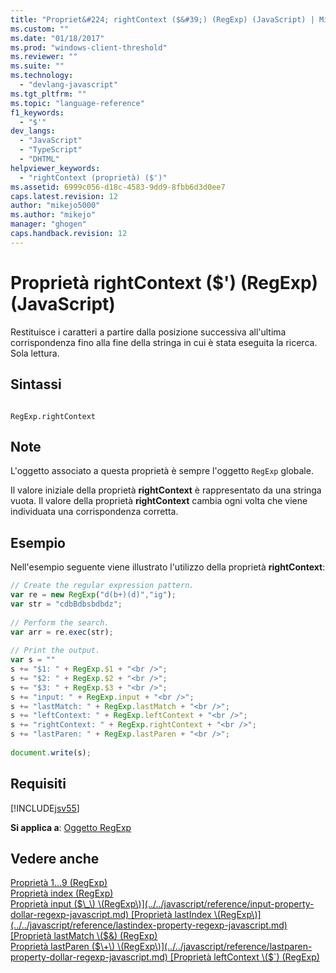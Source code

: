 ```yaml
---
title: "Propriet&#224; rightContext ($&#39;) (RegExp) (JavaScript) | Microsoft Docs"
ms.custom: ""
ms.date: "01/18/2017"
ms.prod: "windows-client-threshold"
ms.reviewer: ""
ms.suite: ""
ms.technology: 
  - "devlang-javascript"
ms.tgt_pltfrm: ""
ms.topic: "language-reference"
f1_keywords: 
  - "$'"
dev_langs: 
  - "JavaScript"
  - "TypeScript"
  - "DHTML"
helpviewer_keywords: 
  - "rightContext (proprietà) ($')"
ms.assetid: 6999c056-d18c-4583-9dd9-8fbb6d3d0ee7
caps.latest.revision: 12
author: "mikejo5000"
ms.author: "mikejo"
manager: "ghogen"
caps.handback.revision: 12
---
```

# Propriet&#224; rightContext ($&#39;) (RegExp) (JavaScript)
Restituisce i caratteri a partire dalla posizione successiva all'ultima corrispondenza fino alla fine della stringa in cui è stata eseguita la ricerca.  Sola lettura.  
  
## Sintassi  
  
```  
  
RegExp.rightContext  
```  
  
## Note  
 L'oggetto associato a questa proprietà è sempre l'oggetto `RegExp` globale.  
  
 Il valore iniziale della proprietà **rightContext** è rappresentato da una stringa vuota.  Il valore della proprietà **rightContext** cambia ogni volta che viene individuata una corrispondenza corretta.  
  
## Esempio  
 Nell'esempio seguente viene illustrato l'utilizzo della proprietà **rightContext**:  
  
```javascript  
// Create the regular expression pattern.  
var re = new RegExp("d(b+)(d)","ig");  
var str = "cdbBdbsbdbdz";  
  
// Perform the search.  
var arr = re.exec(str);  
  
// Print the output.  
var s = ""   
s += "$1: " + RegExp.$1 + "<br />";  
s += "$2: " + RegExp.$2 + "<br />";  
s += "$3: " + RegExp.$3 + "<br />";  
s += "input: " + RegExp.input + "<br />";  
s += "lastMatch: " + RegExp.lastMatch + "<br />";  
s += "leftContext: " + RegExp.leftContext + "<br />";  
s += "rightContext: " + RegExp.rightContext + "<br />";   
s += "lastParen: " + RegExp.lastParen + "<br />";  
  
document.write(s);  
```  
  
## Requisiti  
 [!INCLUDE[jsv55](../../javascript/reference/includes/jsv55-md.md)]  
  
 **Si applica a**: [Oggetto RegExp](../../javascript/reference/regexp-object-javascript.md)  
  
## Vedere anche  
 [Proprietà $1...$9 \(RegExp\)](../../javascript/reference/dollar-1-dot-dot-dot-dollar-9-properties-regexp-javascript.md)   
 [Proprietà index \(RegExp\)](../../javascript/reference/index-property-regexp-javascript.md)   
 [Proprietà input \($\_\) \(RegExp\)](../../javascript/reference/input-property-dollar-regexp-javascript.md)   
 [Proprietà lastIndex \(RegExp\)](../../javascript/reference/lastindex-property-regexp-javascript.md)   
 [Proprietà lastMatch \($&\) \(RegExp\)](../../javascript/reference/lastmatch-property-dollar-regexp-javascript.md)   
 [Proprietà lastParen \($\+\) \(RegExp\)](../../javascript/reference/lastparen-property-dollar-regexp-javascript.md)   
 [Proprietà leftContext \($\`\) \(RegExp\)](../../javascript/reference/leftcontext-property-dollar-grave-regexp-javascript.md)